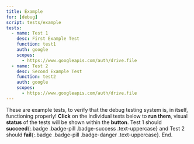 ```yaml
---
title: Example
for: [debug]
script: tests/example
tests:
  - name: Test 1
    desc: First Example Test
    function: test1
    auth: google
    scopes:
      - https://www.googleapis.com/auth/drive.file
  - name: Test 2
    desc: Second Example Test
    function: test2
    auth: google
    scopes:
      - https://www.googleapis.com/auth/drive.file
---
```

These are example tests, to verify that the debug testing system is, in itself, functioning properly! __Click__ on the individual tests below to __run them__, visual __status__ of the tests will be shown within the __button__. Test 1 should __succeed__{:.badge .badge-pill .badge-success .text-uppercase} and Test 2 should __fail__{:.badge .badge-pill .badge-danger .text-uppercase}. End.